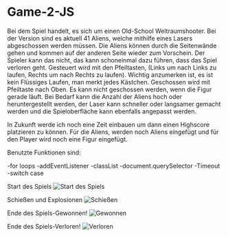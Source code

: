 # Game-2-JS

Bei dem Spiel handelt, es sich um einen Old-School Weltraumshooter.
Bei der Version sind es aktuell 41 Aliens, welche mithilfe eines Lasers abgeschossen werden müssen.
Die Aliens können durch die Seitenwände gehen und kommen auf der anderen Seite wieder zum Vorschein.
Der Spieler kann das nicht, das kann schoneinmal dazu führen, dass das Spiel verloren geht.
Gesteuert wird mit den Pfeiltasten, (Links um nach Links zu laufen, Rechts um nach Rechts zu laufen).
Wichtig anzumerken ist, es ist kein Flüssiges Laufen, man merkt jedes Kästchen. 
Geschossen wird mit Pfeiltaste nach Oben. Es kann nicht geschossen werden, wenn die Figur gerade läuft.
Bei Bedarf kann die Anzahl der Aliens hoch oder heruntergestellt werden, der Laser kann schneller oder langsamer gemacht werden und 
die Spieloberfläche kann ebenfalls angepasst werden.

In Zukunft werde ich noch eine Zeit einbauen um dann einen Highscore platzieren zu können. 
Für die Aliens, werden noch Aliens eingefügt und für den Player wird noch eine Figur eingefügt.

Benutzte Funktionen sind:

-for loops
-addEventListener
-classList
-document.querySelector
-Timeout
-switch case

Start des Spiels
![Start des Spiels](https://user-images.githubusercontent.com/106076920/201926870-344615f2-d4f4-4850-86ac-cf067f175de4.jpeg)

Schießen und Explosionen
![Schießen](https://user-images.githubusercontent.com/106076920/201926888-b340d13c-d857-4bfe-975b-74ca1cdec048.jpeg)

Ende des Spiels-Gewonnen!
![Gewonnen](https://user-images.githubusercontent.com/106076920/201926900-56d1d805-ee6f-479e-9c57-b3a5968f6920.jpeg)

Ende des Spiels-Verloren!
![Verloren](https://user-images.githubusercontent.com/106076920/201926913-9bde27a9-6053-466a-a4c0-46c316c22c07.jpeg)
